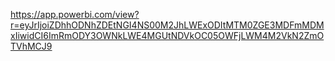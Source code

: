 https://app.powerbi.com/view?r=eyJrIjoiZDhhODNhZDEtNGI4NS00M2JhLWExODItMTM0ZGE3MDFmMDMxIiwidCI6ImRmODY3OWNkLWE4MGUtNDVkOC05OWFjLWM4M2VkN2ZmOTVhMCJ9
